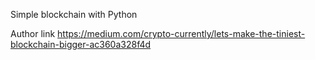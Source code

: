 Simple blockchain with Python

Author link https://medium.com/crypto-currently/lets-make-the-tiniest-blockchain-bigger-ac360a328f4d
